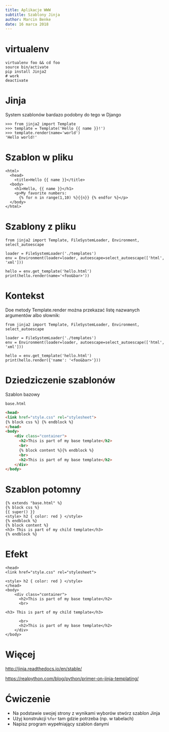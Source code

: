 ```yaml
---
title: Aplikacje WWW
subtitle: Szablony Jinja
author: Marcin Benke
date: 16 marca 2018
---
```


# virtualenv

```
virtualenv foo && cd foo
source bin/activate
pip install Jinja2
# work
deactivate
```

# Jinja

System szablonów bardazo podobny do tego w Django

```
>>> from jinja2 import Template
>>> template = Template('Hello {{ name }}!')
>>> template.render(name='world')
'Hello world!'
```

# Szablon w pliku

```
<html>
  <head>
    <title>Hello {{ name }}</title>
  <body>
    <h1>Hello, {{ name }}</h1>
    <p>My favorite numbers:
      {% for n in range(1,10) %}{{n}} {% endfor %}</p>
  </body>
</html>
```

# Szablony z pliku

```
from jinja2 import Template, FileSystemLoader, Environment, select_autoescape

loader = FileSystemLoader('./templates')
env = Environment(loader=loader, autoescape=select_autoescape(['html', 'xml']))

hello = env.get_template('hello.html')
print(hello.render(name='<foo&bar>'))
```

# Kontekst

Doe metody Template.render można przekazać listę nazwanych argumentów albo słownik:

```
from jinja2 import Template, FileSystemLoader, Environment, select_autoescape

loader = FileSystemLoader('./templates')
env = Environment(loader=loader, autoescape=select_autoescape(['html', 'xml']))

hello = env.get_template('hello.html')
print(hello.render({'name': '<foo&bar>'}))
```

# Dziedziczenie szablonów

Szablon bazowy

`base.html`

``` html
<head>
<link href="style.css" rel="stylesheet">
{% block css %} {% endblock %}
</head>
<body>
    <div class="container">
      <h2>This is part of my base template</h2>
      <br>
      {% block content %}{% endblock %}
      <br>
      <h2>This is part of my base template</h2>
    </div>
</body>
```

# Szablon potomny


```
{% extends "base.html" %}
{% block css %}
{{ super() }}
<style> h2 { color: red } </style>
{% endblock %}
{% block content %}
<h3> This is part of my child template</h3>
{% endblock %}
```

# Efekt

```
<head>
<link href="style.css" rel="stylesheet">
 
<style> h2 { color: red } </style>
</head>
<body>
    <div class="container">
      <h2>This is part of my base template</h2>
      <br>
      
<h3> This is part of my child template</h3>

      <br>
      <h2>This is part of my base template</h2>
    </div>
</body>
```

# Więcej

<http://jinja.readthedocs.io/en/stable/>

<https://realpython.com/blog/python/primer-on-jinja-templating/>

# Ćwiczenie

* Na podstawie swojej strony z wynikami wyborów stwórz szablon Jinja
* Użyj konstrukcji `%for` tam gdzie potrzeba (np. w tabelach)
* Napisz program wypełniający szablon danymi